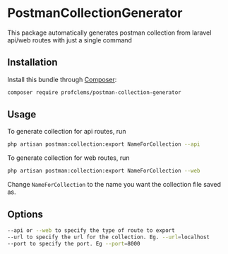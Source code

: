# PostmanCollectionGenerator
This package automatically generates postman collection from laravel api/web routes with just a single command

## Installation

Install this bundle through [Composer](https://getcomposer.org/):

```bash
composer require profclems/postman-collection-generator
```

## Usage

To generate collection for api routes, run
```bash
php artisan postman:collection:export NameForCollection --api
```

To generate collection for web routes, run
```bash
php artisan postman:collection:export NameForCollection --web
```
Change `NameForCollection` to the name you want the collection file saved as.

## Options
```bash
--api or --web to specify the type of route to export
--url to specify the url for the collection. Eg. --url=localhost
--port to specify the port. Eg --port=8000
```
